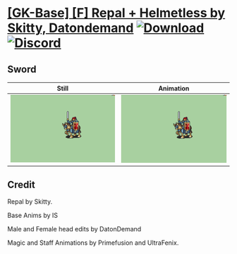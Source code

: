 # [\[GK-Base\] \[F\] Repal + Helmetless by Skitty, Datondemand](./) [![Download](https://img.shields.io/badge/Download--red?style=social&logo=github)](https://minhaskamal.github.io/DownGit/#/home?url=https://github.com/Klokinator/FE-Repo/tree/main/Battle%20Animations%2FMounted%20-%20Cavs%2C%20Paladins%2C%20Rangers%2F%5BGK-Base%5D%20%5BF%5D%20Repal%20%2B%20Helmetless%20by%20Skitty%2C%20Datondemand%2F1.%20Sword) [![Discord](https://img.shields.io/badge/Discord--blue?style=social&logo=discord)](https://discord.gg/C7VNGnyTPA)

## Sword

| Still | Animation |
| :---: | :-------: |
| ![Sword still](./Sword_000.png) | ![Sword](./Sword.gif) |

## Credit

Repal by Skitty.

Base Anims by IS

Male and Female head edits by DatonDemand

Magic and Staff Animations by Primefusion and UltraFenix.
